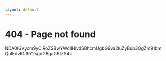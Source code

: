 ```yaml
---
layout: default
---
```


# 404 - Page not found

<div style="overflow-wrap: anywhere">
NDA0IGVycm9yClRoZSBwYWdlIHlvdSBhcmUgbG9va2luZyBub3QgZm91bmQuIEdvIGJhY2sgdG8gaG9tZS4=
</div>
